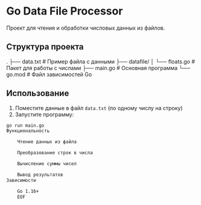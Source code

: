 # Go Data File Processor

Проект для чтения и обработки числовых данных из файлов.

## Структура проекта
.
├── data.txt # Пример файла с данными
├── datafile/
│ └── floats.go # Пакет для работы с числами
├── main.go # Основная программа
└── go.mod # Файл зависимостей Go
## Использование

1. Поместите данные в файл `data.txt` (по одному числу на строку)
2. Запустите программу:
```bash
go run main.go
Функциональность

    Чтение данных из файла

    Преобразование строк в числа

    Вычисление суммы чисел

    Вывод результатов
Зависимости

    Go 1.16+
    EOF
